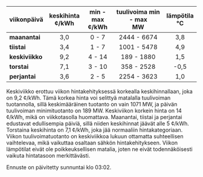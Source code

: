 | viikonpäivä  | keskihinta<br>¢/kWh | min - max<br>¢/kWh | tuulivoima min - max<br>MW | lämpötila<br>°C |
|:-------------|:----------------:|:----------------:|:-------------:|:-------------:|
| **maanantai** |     3,0     |      0 - 7      |   2444 - 6674  |     3,8      |
| **tiistai**   |     3,4     |      1 - 7      |   1001 - 5478  |     4,9      |
| **keskiviikko** |     9,2     |      4 - 14     |    189 - 1880  |     1,5      |
| **torstai**  |     7,1     |      3 - 10     |    358 - 2528  |    -0,5      |
| **perjantai** |     3,6     |      2 - 5      |   2254 - 3623  |     1,0      |

Keskiviikko erottuu viikon hintakehityksessä korkealla keskihinnallaan, joka on 9,2 ¢/kWh. Tämä korkea hinta voi selittyä matalalla tuulivoiman tuotannolla, sillä keskimääräinen tuotanto on vain 1071 MW, ja päivän tuulivoiman minimituotanto on 189 MW. Keskiviikon korkein hinta on 14 ¢/kWh, mikä on viikkotasolla huomattava. Maanantai, tiistai ja perjantai edustavat edullisempia päiviä, sillä niiden keskihinnat jäävät alle 5 ¢/kWh. Torstaina keskihinta on 7,1 ¢/kWh, joka jää normaaliin hintakategoriaan. Viikon tuulivoimatuotanto on keskiviikkoa lukuun ottamatta suhteellisen vaihtelevaa, mikä vaikuttaa osaltaan sähkön hintakehitykseen. Viikon lämpötilat eivät ole poikkeuksellisen matalia, joten ne eivät todennäköisesti vaikuta hintatasoon merkittävästi.

Ennuste on päivitetty sunnuntai klo 03:02.
